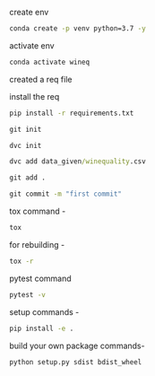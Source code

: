 create env 

```cmd
conda create -p venv python=3.7 -y
```

activate env
```cmd
conda activate wineq
```

created a req file

install the req
```cmd
pip install -r requirements.txt
```

```cmd
git init
```
```cmd
dvc init 
```
```cmd
dvc add data_given/winequality.csv
```
```cmd
git add .
```
```cmd
git commit -m "first commit"
```

tox command -
```cmd
tox
```
for rebuilding -
```cmd
tox -r 
```
pytest command
```cmd
pytest -v
```

setup commands -
```cmd
pip install -e . 
```

build your own package commands- 
```cmd
python setup.py sdist bdist_wheel
```
